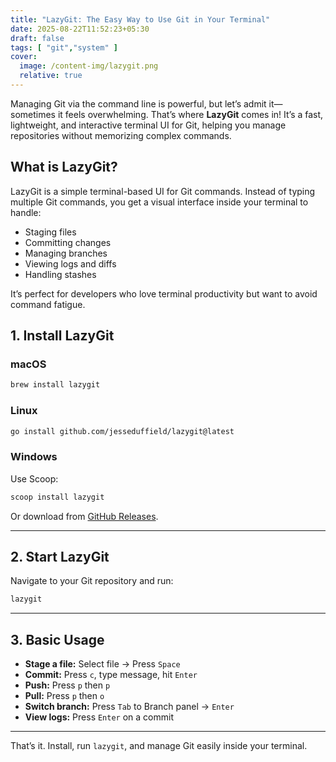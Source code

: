 ```yaml
---
title: "LazyGit: The Easy Way to Use Git in Your Terminal"
date: 2025-08-22T11:52:23+05:30
draft: false
tags: [ "git","system" ]
cover:
  image: /content-img/lazygit.png
  relative: true
---
```


Managing Git via the command line is powerful, but let’s admit it—sometimes it feels overwhelming. That’s where **LazyGit** comes in! It’s a fast, lightweight, and interactive terminal UI for Git, helping you manage repositories without memorizing complex commands.

## **What is LazyGit?**

LazyGit is a simple terminal-based UI for Git commands. Instead of typing multiple Git commands, you get a visual interface inside your terminal to handle:

- Staging files
- Committing changes
- Managing branches
- Viewing logs and diffs
- Handling stashes

It’s perfect for developers who love terminal productivity but want to avoid command fatigue.

## **1. Install LazyGit**

### **macOS**

```bash
brew install lazygit
```

### **Linux**

```bash
go install github.com/jesseduffield/lazygit@latest
```

### **Windows**

Use Scoop:

```bash
scoop install lazygit
```

Or download from [GitHub Releases](https://github.com/jesseduffield/lazygit/releases).

------

## **2. Start LazyGit**

Navigate to your Git repository and run:

```bash
lazygit
```

------

## **3. Basic Usage**

- **Stage a file:** Select file → Press `Space`
- **Commit:** Press `c`, type message, hit `Enter`
- **Push:** Press `p` then `p`
- **Pull:** Press `p` then `o`
- **Switch branch:** Press `Tab` to Branch panel → `Enter`
- **View logs:** Press `Enter` on a commit

------

That’s it. Install, run `lazygit`, and manage Git easily inside your terminal.
